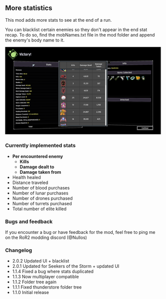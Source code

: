 ## More statistics
This mod adds more stats to see at the end of a run.

You can blacklist certain enemies so they don't appear in the end stat recap. To do so, find the mobNames.txt file in the mod folder and append the enemy's body name to it.

![](https://raw.githubusercontent.com/NulIos/MoreStatistics/master/screen.png)

### Currently implemented stats
- **Per encountered enemy**
    - **Kills**
    - **Damage dealt to**
    - **Damage taken from**
- Health healed
- Distance traveled
- Number of blood purchases
- Number of lunar purchases
- Number of drones purchased
- Number of turrets purchased
- Total number of elite killed

### Bugs and feedback
If you encounter a bug or have feedback for the mod, feel free to ping me on the RoR2 modding discord (@Nullos)

### Changelog
- 2.0.2 Updated UI + blacklist
- 2.0.1 Updated for Seekers of the Storm + updated UI
- 1.1.4 Fixed a bug where stats duplicated
- 1.1.3 Now multiplayer compatible
- 1.1.2 Folder tree again
- 1.1.1 Fixed thunderstore folder tree
- 1.1.0 Initial release